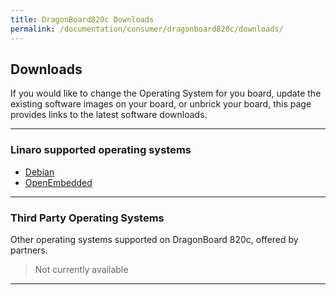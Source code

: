 ```yaml
---
title: DragonBoard820c Downloads
permalink: /documentation/consumer/dragonboard820c/downloads/
---
```

## Downloads

If you would like to change the Operating System for you board, update the existing software images on your board, or unbrick your board, this page provides links to the latest software downloads.

***

### Linaro supported operating systems

- [Debian](debian.md)
- [OpenEmbedded](open-embedded.md)

***

### Third Party Operating Systems

Other operating systems supported on DragonBoard 820c, offered by partners.

> Not currently available

***
